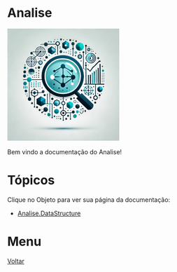# Analise
![Logo do projeto](../../imagens/icon256x256.png)

Bem vindo a documentação do Analise!

# Tópicos
Clique no Objeto para ver sua página da documentação:

- [Analise.DataStructure](./DataStructure/page.md)

# Menu
[Voltar](../main.md)
